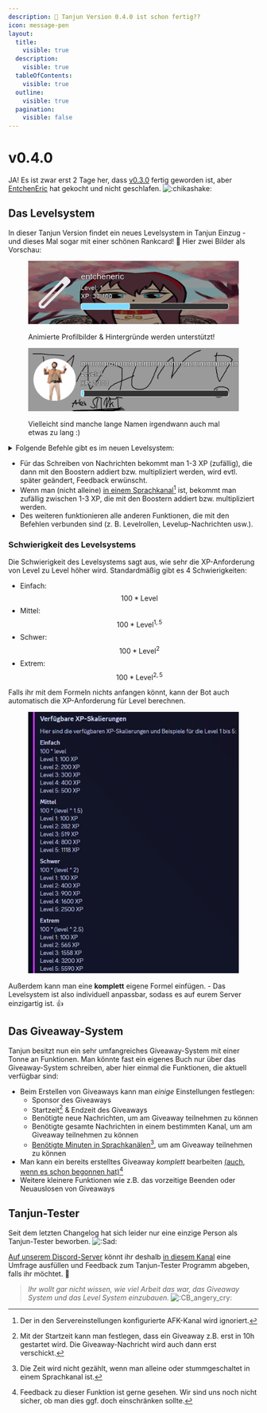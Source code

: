 ```yaml
---
description: 👀 Tanjun Version 0.4.0 ist schon fertig??
icon: message-pen
layout:
  title:
    visible: true
  description:
    visible: true
  tableOfContents:
    visible: true
  outline:
    visible: true
  pagination:
    visible: false
---
```


# v0.4.0

JA! Es ist zwar erst 2 Tage her, dass [v0.3.0](v0.3.0.md) fertig geworden ist, aber [EntchenEric](https://github.com/entcheneric) hat gekocht und nicht geschlafen. <img src="https://cdn.discordapp.com/emojis/835541798058590259.gif?size=40&#x26;quality=lossless" alt=":chikashake:" data-size="line">

## Das Levelsystem

In dieser Tanjun Version findet ein neues Levelsystem in Tanjun Einzug - und dieses Mal sogar mit einer schönen Rankcard! :eyes: Hier zwei Bilder als Vorschau:

<div>

<figure><img src="../.gitbook/assets/rankcard_preview.gif" alt=""><figcaption><p>Animierte Profilbilder & Hintergründe werden unterstützt!</p></figcaption></figure>

<figure><img src="../.gitbook/assets/rankcard_preview_2.gif" alt=""><figcaption><p>Vielleicht sind manche lange Namen irgendwann auch mal etwas zu lang :)</p></figcaption></figure>

</div>

<details>

<summary>Folgende Befehle gibt es im neuen Levelsystem:</summary>

- `/level settings aktivieren` - Aktiviere das Levelsystem
- `/level settings deaktivieren` - Deaktiviere das Levelsystem\
  \-> Wenn das Levelsystem deaktiviert wird, werden **ALLE** Daten im Zusammenhang mit dem Levelsystem gelöscht
- `/level settings levelup_nachricht_aktivieren` - Aktiviere Levelup-Nachrichten
- `/level settings levelup_nachricht_deaktivieren` - Deaktiviere Levelup-Nachrichten\
  \-> Anders als beim Deaktivieren des Levelsystems wird beim Deaktivieren der Levelup-Nachrichten die personalisierte Levelup-Nachricht gespeichert
- `/level settings levelup_nachricht_ändern` - Die Levelup-Nachricht kann vollständig angepasst werden
- `/level settings xp_skalierung_ändern` - [Ändere die Schwierigkeit des Levelsystems](v0.4.0.md#schwierigkeit-des-levelsystems) <img src="https://cdn.discordapp.com/emojis/606564192035667983.webp?size=40&#x26;quality=lossless" alt=":eyes_zoom:" data-size="line">
- `/level settings level_rolle_hinzufügen` - Füge eine Levelrolle hinzu
- `/level settings level_rolle_entfernen` - Entferne eine Levelrolle
- `/level settings level_rollen_anzeigen` - Liste alle hinzugefügten Levelrollen auf
- `/level boosts anzeigen` - Liste allen aktiven XP-Boosts auf
- `/level boosts benutzer_hinzufügen` - Füge einen Boost für ein Mitglied hinzu
- `/level boosts benutzer_entfernen` - Entferne den Boost von einem Mitglied
- `/level boosts rolle_hinzufügen` - Füge einen Boost für alle Mitlieder, die eine bestimmte Rolle besitzen, hinzu
- `/level boosts rolle_entfernen` - Entferne den Boost für bestimmte Rollen
- `/level boosts kanal_hinzufügen` - Füge einen Boost für einem Kanal hinzu
- `/level boosts kanal_entfernen` - Entferne den Boost von einem Kanal
- `/level boosts berechnen` - Berechne, wie hoch der Boost ist, der ein Mitglied oder ein Kanal insgesamt hat
- `/level settings xp_vergeben` - Gib eine bestimmte Menge an XP an ein Mitglied
- `/level settings xp_entziehen` - Ziehe eine bestimmte Menge an XP von einem Mitglied ab

</details>

- Für das Schreiben von Nachrichten bekommt man 1-3 XP (zufällig), die dann mit den Boostern addiert bzw. multipliziert werden, wird evtl. später geändert, Feedback erwünscht.
- Wenn man (nicht alleine) [in einem Sprachkanal](#user-content-fn-1)[^1] ist, bekommt man zufällig zwischen 1-3 XP, die mit den Boostern addiert bzw. multipliziert werden.
- Des weiteren funktionieren alle anderen Funktionen, die mit den Befehlen verbunden sind (z. B. Levelrollen, Levelup-Nachrichten usw.).

### Schwierigkeit des Levelsystems

Die Schwierigkeit des Levelsystems sagt aus, wie sehr die XP-Anforderung von Level zu Level höher wird. Standardmäßig gibt es 4 Schwierigkeiten:

- Einfach: $$100 * \text{Level}$$
- Mittel: $$100 * \text{Level}^{1,5}$$
- Schwer: $$100 * \text{Level}^2$$
- Extrem: $$100 * \text{Level}^{2,5}$$

Falls ihr mit dem Formeln nichts anfangen könnt, kann der Bot auch automatisch die XP-Anforderung für Level berechnen.

<figure><img src="../.gitbook/assets/xpscaling_preview.png" alt=""><figcaption></figcaption></figure>

Außerdem kann man eine **komplett** eigene Formel einfügen. - Das Levelsystem ist also individuell anpassbar, sodass es auf eurem Server einzigartig ist. :thumbsup:

## Das Giveaway-System

Tanjun besitzt nun ein sehr umfangreiches Giveaway-System mit einer Tonne an Funktionen. Man könnte fast ein eigenes Buch nur über das Giveaway-System schreiben, aber hier einmal die Funktionen, die aktuell verfügbar sind:

- Beim Erstellen von Giveaways kann man _einige_ Einstellungen festlegen:
  - Sponsor des Giveaways
  - Startzeit[^2] & Endzeit des Giveaways
  - Benötigte neue Nachrichten, um am Giveaway teilnehmen zu können
  - Benötigte gesamte Nachrichten in einem bestimmten Kanal, um am Giveaway teilnehmen zu können
  - [Benötigte Minuten in Sprachkanälen](#user-content-fn-3)[^3], um am Giveaway teilnehmen zu können
- Man kann ein bereits erstelltes Giveaway _komplett_ bearbeiten [(auch, wenn es schon begonnen hat)](#user-content-fn-4)[^4]
- Weitere kleinere Funktionen wie z.B. das vorzeitige Beenden oder Neuauslosen von Giveaways

## Tanjun-Tester

Seit dem letzten Changelog hat sich leider nur eine einzige Person als Tanjun-Tester beworben. <img src="https://cdn.discordapp.com/emojis/891970965309906994.webp?size=40&#x26;quality=lossless" alt=":Sad:" data-size="line">

[Auf unserem Discord-Server](https://discord.arion2000.xyz) könnt ihr deshalb [in diesem Kanal](https://discord.com/channels/831161440705839124/1256595757117472869/1256596540407943179) eine Umfrage ausfüllen und Feedback zum Tanjun-Tester Programm abgeben, falls ihr möchtet. 🥺

> _Ihr wollt gar nicht wissen, wie viel Arbeit das war, das Giveaway System und das Level System einzubauen._ <img src="https://cdn.discordapp.com/emojis/407262705041276929.webp?size=40&#x26;quality=lossless" alt=":CB_angery_cry:" data-size="line">

[^1]: Der in den Servereinstellungen konfigurierte AFK-Kanal wird ignoriert.

[^2]: Mit der Startzeit kann man festlegen, dass ein Giveaway z.B. erst in 10h gestartet wird. Die Giveaway-Nachricht wird auch dann erst verschickt.

[^3]: Die Zeit wird nicht gezählt, wenn man alleine oder stummgeschaltet in einem Sprachkanal ist.

[^4]: Feedback zu dieser Funktion ist gerne gesehen. Wir sind uns noch nicht sicher, ob man dies ggf. doch einschränken sollte.
